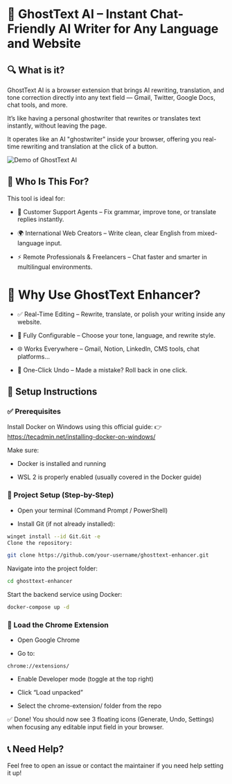 # 👻 GhostText AI – Instant Chat-Friendly AI Writer for Any Language and Website
## 🔍 What is it?
GhostText AI is a browser extension that brings AI rewriting, translation, and tone correction directly into any text field — Gmail, Twitter, Google Docs, chat tools, and more.

It’s like having a personal ghostwriter that rewrites or translates text instantly, without leaving the page.

It operates like an AI "ghostwriter" inside your browser, offering you real-time rewriting and translation at the click of a button.

![Demo of GhostText AI](demo.gif)

## 👥 Who Is This For?
This tool is ideal for:

- 💬 Customer Support Agents – Fix grammar, improve tone, or translate replies instantly.

- 🌍 International Web Creators – Write clean, clear English from mixed-language input.

- ⚡ Remote Professionals & Freelancers – Chat faster and smarter in multilingual environments.


# 🚀 Why Use GhostText Enhancer?
- ✅ Real-Time Editing – Rewrite, translate, or polish your writing inside any website.

- 🔧 Fully Configurable – Choose your tone, language, and rewrite style.

- 🌐 Works Everywhere – Gmail, Notion, LinkedIn, CMS tools, chat platforms…

- 🔁 One-Click Undo – Made a mistake? Roll back in one click.

## 🧰 Setup Instructions
### ✅ Prerequisites
Install Docker on Windows using this official guide:
👉 https://tecadmin.net/installing-docker-on-windows/

Make sure:

- Docker is installed and running

- WSL 2 is properly enabled (usually covered in the Docker guide)

### 🔧 Project Setup (Step-by-Step)
- Open your terminal (Command Prompt / PowerShell)

-   Install Git (if not already installed):

```bash
winget install --id Git.Git -e
Clone the repository:
```
```bash
git clone https://github.com/your-username/ghosttext-enhancer.git
```
Navigate into the project folder:

```bash
cd ghosttext-enhancer
```
Start the backend service using Docker:

```bash
docker-compose up -d
```
### 🧩 Load the Chrome Extension
- Open Google Chrome

- Go to:

```arduino
chrome://extensions/  
```
- Enable Developer mode (toggle at the top right)

- Click “Load unpacked”

- Select the chrome-extension/ folder from the repo

✅ Done! You should now see 3 floating icons (Generate, Undo, Settings) when focusing any editable input field in your browser.

## 📞 Need Help?
Feel free to open an issue or contact the maintainer if you need help setting it up!